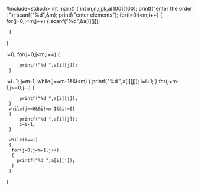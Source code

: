 #include<stdio.h>
int main()
{
 int m,n,i,j,k,a[100][100];
 printf("enter the order : ");
 scanf("%d",&m);
 printf("enter elements");
 for(i=0;i<m;i++)
 {
     for(j=0;j<m;j++)
     {
         scanf("%d",&a[i][j]);

     }
 }

 i=0;
     for(j=0;j<m;j++)
     {

         printf("%d ",a[i][j]);
     }
i=i+1;
j=m-1;
     while(j==m-1&&i<m)
     {
         printf("%d ",a[i][j]);
         i=i+1;
     }
for(j=m-1;j>=0;j--)
     {

         printf("%d ",a[i][j]);
     }
     while(j==0&&i!=m-1&&i!=0)
     {
         printf("%d ",a[i][j]);
         i=i-1;
     }

     while(i==1)
     {
      for(j=0;j<m-1;j++)
      {
        printf("%d ",a[i][j]);
      }
     }




}
